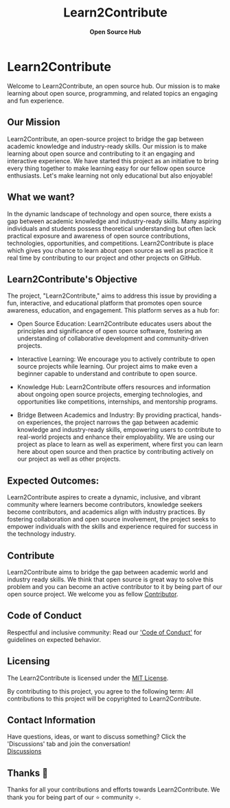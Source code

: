 <div align="center">
  <h1>Learn2Contribute</h1>
  <strong>Open Source Hub</strong><br>
</div>
<br>

# Learn2Contribute

Welcome to Learn2Contribute, an open source hub. Our mission is to make learning about open source, programming, and related topics an engaging and fun experience. 

## Our Mission

Learn2Contribute, an open-source project to bridge the gap between academic knowledge and industry-ready skills. Our mission is to make learning about open source and contributing to it an engaging and interactive experience. We have started this project as an initiative to bring every thing together to make learning easy for our fellow open source enthusiasts. Let's make learning not only educational but also enjoyable!


## What we want?

In the dynamic landscape of technology and open source, there exists a gap between academic knowledge and industry-ready skills. Many aspiring individuals and students possess theoretical understanding but often lack practical exposure and awareness of open source contributions, technologies, opportunities, and competitions. Learn2Contribute is place which gives you chance to learn about open source as well as practice it real time by contributing to our project and other projects on GitHub.

## Learn2Contribute's Objective

The project, "Learn2Contribute," aims to address this issue by providing a fun, interactive, and educational platform that promotes open source awareness, education, and engagement. This platform serves as a hub for:

- Open Source Education: Learn2Contribute educates users about the principles and significance of open source software, fostering an understanding of collaborative development and community-driven projects.

- Interactive Learning: We encourage you to actively contribute to open source projects while learning. Our project aims to make even a beginner capable to understand and contribute to open source.

- Knowledge Hub: Learn2Contribute offers resources and information about ongoing open source projects, emerging technologies, and opportunities like competitions, internships, and mentorship programs.

- Bridge Between Academics and Industry: By providing practical, hands-on experiences, the project narrows the gap between academic knowledge and industry-ready skills, empowering users to contribute to real-world projects and enhance their employability. We are using our project as place to learn as well as experiment, where first you can learn here about open source and then practice by contributing actively on our project as well as other projects.


## Expected Outcomes:

Learn2Contribute aspires to create a dynamic, inclusive, and vibrant community where learners become contributors, knowledge seekers become contributors, and academics align with industry practices. By fostering collaboration and open source involvement, the project seeks to empower individuals with the skills and experience required for success in the technology industry.

## Contribute
Learn2Contribute aims to bridge the gap between academic world and industry ready skills. We think that open source is great way to solve this problem and you can become an
active contributor to it by being part of our open source project. We welcome you as fellow [Contributor](contribute.md).


## Code of Conduct
Respectful and inclusive community: Read our ['Code of Conduct'](code-of-conduct.md) for guidelines on expected behavior. <br/>

## Licensing

The Learn2Contribute is licensed under the [MIT License](https://github.com/rishikeshsamant/Learn2Contribute/blob/main/LICENSE). 

By contributing to this project, you agree to the following term: All contributions to this project will be copyrighted to Learn2Contribute.

## Contact Information
Have questions, ideas, or want to discuss something? Click the 'Discussions' tab and join the conversation! <br/>
[Discussions](https://github.com/rishikeshsamant/Learn2Contribute/discussions)

## Thanks 💜
Thanks for all your contributions and efforts towards Learn2Contribute. We thank you for being part of our ⭐ community ⭐.

